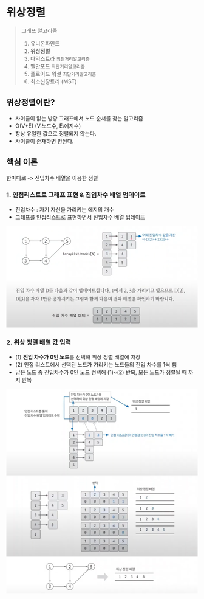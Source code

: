 # 위상정렬

> 그래프 알고리즘
> 1. 유니온파인드
> 2. **위상정렬**
> 3. 다익스트라 `최단거리알고리즘`
> 4. 벨만포드 `최단거리알고리즘`
> 5. 플로이드 워셜 `최단거리알고리즘`
> 6. 최소신장트리 (MST)

## 위상정렬이란?
- 사이클이 없는 방향 그래프에서 노드 순서를 찾는 알고리즘
- O(V+E) (V:노드수, E:에지수)
- 항상 유일한 값으로 정렬되지 않는다.
- 사이클이 존재하면 안된다. 

## 핵심 이론
한마디로 -> 진입차수 배열을 이용한 정렬
### 1. 인접리스트로 그래프 표현 & 진입차수 배열 업데이트
- 진입차수 : 자기 자신을 가리키는 에지의 개수
- 그래프를 인접리스트로 표현하면서 진입차수 배열 업데이트

![19_topology_1.png](19_topology_1.png)


### 2. 위상 정렬 배열 값 입력
- (1) **진입 차수가 0인 노드**를 선택해 위상 정렬 배열에 저장
- (2) 인접 리스트에서 선택된 노드가 가리키는 노드들의 진입 차수를 1씩 뺌
- 남은 노드 중 진입차수가 0인 노드 선택해 (1)~(2) 반복, 모든 노드가 정렬될 때 까지 반복

![19_topology_2.png](19_topology_2.png)
![19_topology_3.png](19_topology_3.png)
![19_topology_4.png](19_topology_4.png)